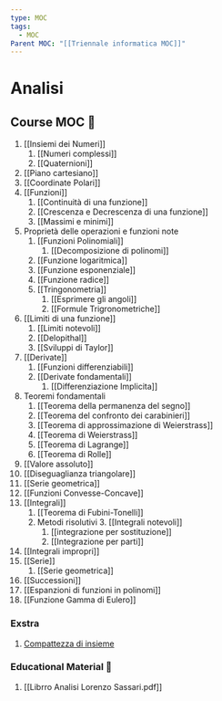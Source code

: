 ```yaml
---
type: MOC
tags:
  - MOC
Parent MOC: "[[Triennale informatica MOC]]"
---
```

# Analisi

## Course MOC  📒
1. [[Insiemi dei Numeri]]
	1. [[Numeri complessi]]
	2. [[Quaternioni]]
2. [[Piano cartesiano]]
3. [[Coordinate Polari]]
4. [[Funzioni]]
	1. [[Continuità di una funzione]]
	2. [[Crescenza e Decrescenza di una funzione]]
	3. [[Massimi e minimi]]
5. Proprietà delle operazioni e funzioni note
	1. [[Funzioni Polinomiali]]
		1. [[Decomposizione di polinomi]]
	2. [[Funzione logaritmica]]
	3. [[Funzione esponenziale]]
	4. [[Funzione radice]]
	5. [[Tringonometria]]
		1. [[Esprimere gli angoli]]
		2. [[Formule Trigronometriche]]
6. [[Limiti di una funzione]]
	1. [[Limiti notevoli]]
	2. [[Delopithal]]
	3. [[Sviluppi di Taylor]]
7. [[Derivate]]
	1. [[Funzioni differenziabili]]
	2. [[Derivate fondamentali]]
		1. [[Differenziazione Implicita]]
8. Teoremi fondamentali
	1. [[Teorema della permanenza del segno]]
	2. [[Teorema del confronto dei carabinieri]]
	3. [[Teorema di approssimazione di Weierstrass]]
	4. [[Teorema di Weierstrass]]
	5. [[Teorema di Lagrange]]
	6. [[Teorema di Rolle]]
9. [[Valore assoluto]]
10. [[Diseguaglianza triangolare]]
11. [[Serie geometrica]]
12. [[Funzioni Convesse-Concave]]
13. [[Integrali]]
	1.  [[Teorema di Fubini-Tonelli]]
	2. Metodi risolutivi
		3. [[Integrali notevoli]]
		1. [[integrazione per sostituzione]]
		2. [[Integrazione per parti]]
14. [[Integrali impropri]]
15. [[Serie]]
	1. [[Serie geometrica]]
16. [[Successioni]]
17. [[Espanzioni di funzioni in polinomi]]
18. [[Funzione Gamma di Eulero]]



### Exstra
1. [Compattezza di insieme](https://www.youtube.com/watch?v=td7Nz9ATyWY)
### Educational Material 🧱
1. [[Librro Analisi Lorenzo Sassari.pdf]]
